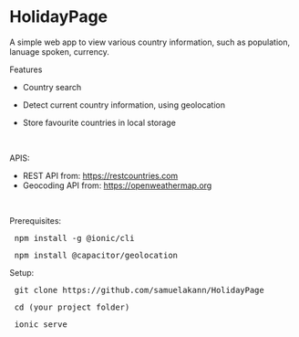 # HolidayPage
A simple web app to view various country information, such as population, lanuage spoken, currency.

Features
- Country search
- Detect current country information, using geolocation
- Store favourite countries in local storage

  <br>
APIS: 
- REST API from: https://restcountries.com
- Geocoding API from: https://openweathermap.org

<br>
  
Prerequisites: 
<pre> npm install -g @ionic/cli </pre>
<pre> npm install @capacitor/geolocation </pre>

Setup: 
<pre> git clone https://github.com/samuelakann/HolidayPage </pre>
<pre> cd (your project folder) </pre>
<pre> ionic serve </pre>

